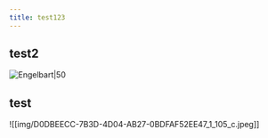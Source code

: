 ```yaml
---
title: test123
---
```


## test2
![Engelbart|50](https://history-computer.com/ModernComputer/Basis/images/Engelbart.jpg)


## test
![[img/D0DBEECC-7B3D-4D04-AB27-0BDFAF52EE47_1_105_c.jpeg]]
